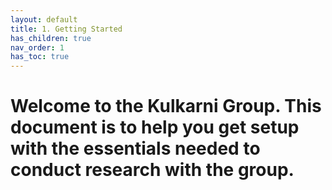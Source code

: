 ```yaml
---
layout: default
title: 1. Getting Started
has_children: true
nav_order: 1
has_toc: true
---
```


# Welcome to the Kulkarni Group. This document is to help you get setup with the essentials needed to conduct research with the group.